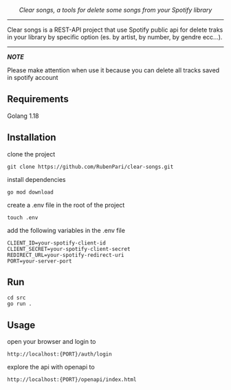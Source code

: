 <p align="center">
    <em>Clear songs, a tools for delete some songs from your Spotify library</em>
</p>

---

Clear songs is a REST-API project that use Spotify public api for delete traks in your library by specific option (es. by artist, by number, by gendre ecc...).

---

***NOTE***

Please make attention when use it because you can delete all tracks saved in spotify account

## Requirements

Golang 1.18

## Installation

<div class="termy">

clone the project

```console
git clone https://github.com/RubenPari/clear-songs.git
```

</div>

<div class="termy">

install dependencies

```console
go mod download
```

</div>

<div class="termy">
create a .env file in the root of the project

```console
touch .env
```

</div>

<div class="termy">

add the following variables in the .env file

```console
CLIENT_ID=your-spotify-client-id
CLIENT_SECRET=your-spotify-client-secret
REDIRECT_URL=your-spotify-redirect-uri
PORT=your-server-port
```

</div>

## Run

<div class="termy">

```console
cd src
go run .
```

</div>

## Usage

<div class="termy">

open your browser and login to

```console
http://localhost:{PORT}/auth/login
```

explore the api with openapi to

```console
http://localhost:{PORT}/openapi/index.html
```

</div>
